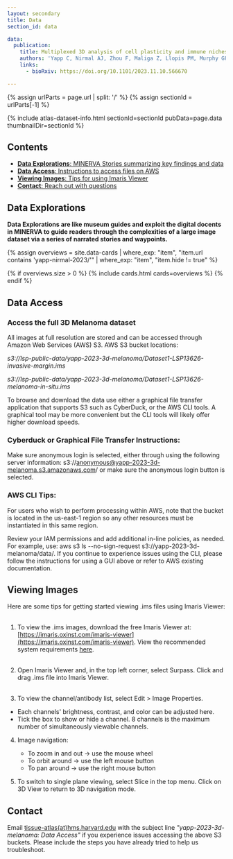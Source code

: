 ```yaml
---
layout: secondary
title: Data
section_id: data

data:
  publication:
    title: Multiplexed 3D analysis of cell plasticity and immune niches in melanoma
    authors: 'Yapp C, Nirmal AJ, Zhou F, Maliga Z, Llopis PM, Murphy GF, Lian CG, Danuser G, Santagata S, Sorger PK'
    links:
      - bioRxiv: https://doi.org/10.1101/2023.11.10.566670

---
```


{% assign urlParts = page.url | split: '/' %}
{% assign sectionId = urlParts[-1] %}

{% include atlas-dataset-info.html
    sectionId=sectionId
    pubData=page.data
    thumbnailDir=sectionId %}

## Contents
  * [__Data Explorations__: MINERVA Stories summarizing key findings and data](#data-explorations)
  * [__Data Access__: Instructions to access files on AWS](#data-access)
  * [__Viewing Images__: Tips for using Imaris Viewer](#viewing-images)
  * [__Contact__: Reach out with questions](#contact)


## Data Explorations
**Data Explorations are like museum guides and exploit the digital docents in MINERVA to guide readers through the complexities of a large image dataset via a series of narrated stories and waypoints.**

{%
    assign overviews = site.data-cards
    | where_exp: "item", "item.url contains 'yapp-nirmal-2023/'"
    | where_exp: "item", "item.hide != true"
%}

{% if overviews.size > 0 %}
  {% include cards.html cards=overviews %}
{% endif %}

## Data Access
### Access the full 3D Melanoma dataset
All images at full resolution are stored and can be accessed through Amazon Web Services (AWS) S3.
AWS S3 bucket locations:

*s3://lsp-public-data/yapp-2023-3d-melanoma/Dataset1-LSP13626-invasive-margin.ims*

*s3://lsp-public-data/yapp-2023-3d-melanoma/Dataset1-LSP13626-melanoma-in-situ.ims*

To browse and download the data use either a graphical file transfer application that supports S3 such as CyberDuck, or the AWS CLI tools. A graphical tool may be more convenient but the CLI tools will likely offer higher download speeds.

### Cyberduck or Graphical File Transfer Instructions:

Make sure anonymous login is selected, either through using the following server information: s3://anonymous@yapp-2023-3d-melanoma.s3.amazonaws.com/ or make sure the anonymous login button is selected.

### AWS CLI Tips:
For users who wish to perform processing within AWS, note that the bucket is located in the us-east-1 region so any other resources must be instantiated in this same region.

Review your IAM permissions and add additional in-line policies, as needed. For example, use: aws s3 ls --no-sign-request s3://yapp-2023-3d-melanoma/data/. If you continue to experience issues using the CLI, please follow the instructions for using a GUI above or refer to AWS existing documentation.

## Viewing Images
Here are some tips for getting started viewing .ims files using Imaris Viewer: <br><br>
1. To view the .ims images, download the free Imaris Viewer at: [https://imaris.oxinst.com/imaris-viewer](https://imaris.oxinst.com/imaris-viewer). View the recommended system requirements [here](https://imaris.oxinst.com/support/system-requirements). <br><br>
2. Open Imaris Viewer and, in the top left corner, select Surpass. Click and drag .ims file into Imaris Viewer.<br><br>

3. To view the channel/antibody list, select Edit > Image Properties.
  - Each channels' brightness, contrast, and color can be adjusted here.
  - Tick the box to show or hide a channel. 8 channels is the maximum number of simultaneously viewable channels.  
4. Image navigation:
    - To zoom in and out -> use the mouse wheel
    - To orbit around -> use the left mouse button
    - To pan around -> use the right mouse button

5. To switch to single plane viewing, select Slice in the top menu. Click on 3D View to return to 3D navigation mode.

## Contact

Email [tissue-atlas(at)hms.harvard.edu](mailto:tissue-atlas@hms.harvard.edu) with the subject line *"yapp-2023-3d-melanoma: Data Access"* if you experience issues accessing the above S3 buckets. Please include the steps you have already tried to help us troubleshoot.
